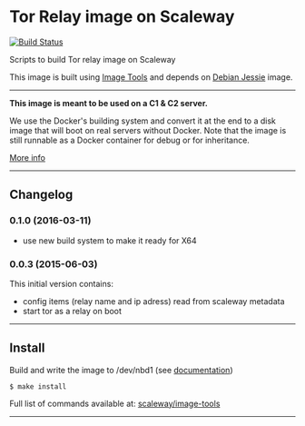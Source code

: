 #  Tor Relay image on Scaleway

[![Build Status](https://travis-ci.org/scaleway-community/scaleway-tor.svg?branch=master)](https://travis-ci.org/scaleway-community/scaleway-tor)

Scripts to build Tor relay image on Scaleway

This image is built using [Image Tools](https://github.com/scaleway/image-tools) and depends on  [Debian Jessie](https://github.com/scaleway/image-debian) image.


---

**This image is meant to be used on a C1 & C2 server.**

We use the Docker's building system and convert it at the end to a disk image that will boot on real servers without Docker. Note that the image is still runnable as a Docker container for debug or for inheritance.

[More info](https://github.com/scaleway/image-tools)


---

## Changelog


### 0.1.0 (2016-03-11)

* use new build system to make it ready for X64

### 0.0.3 (2015-06-03)

This initial version contains:

* config items (relay name and ip adress) read from scaleway metadata
* start tor as a relay on boot


---

## Install

Build and write the image to /dev/nbd1 (see [documentation](https://www.scaleway.com/docs/create-an-image-with-docker/))

    $ make install

Full list of commands available at: [scaleway/image-tools](https://github.com/scaleway/image-tools/#commands)


---
